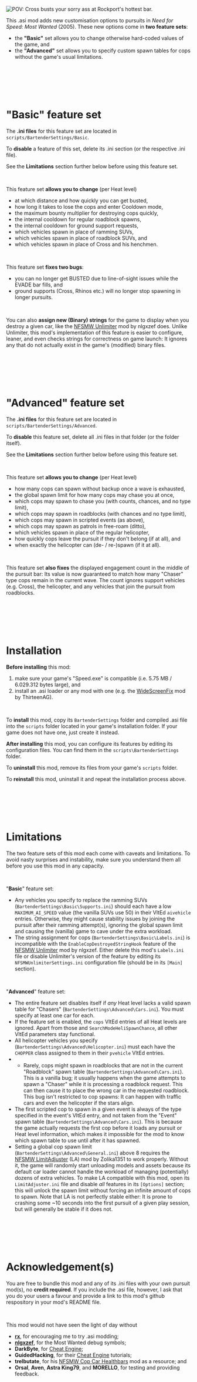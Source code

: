 
![POV: Cross busts your sorry ass at Rockport's hottest bar.](Thumbnail.jpg "Graphic design is my passion.")

This .asi mod adds new customisation options to pursuits in *Need for Speed: Most Wanted* (2005). These new options come in **two feature sets**:
* the **"Basic"** set allows you to change otherwise hard-coded values of the game, and
* the **"Advanced"** set allows you to specify custom spawn tables for cops without the game's usual limitations.

&nbsp;

&nbsp;

&nbsp;



# "Basic" feature set

The **.ini files** for this feature set are located in `scripts/BartenderSettings/Basic`.

To **disable** a feature of this set, delete its .ini section (or the respective .ini file).

See the **Limitations** section further below before using this feature set.

&nbsp;

This feature set **allows you to change** (per Heat level)
* at which distance and how quickly you can get busted,
* how long it takes to lose the cops and enter Cooldown mode,
* the maximum bounty multiplier for destroying cops quickly,
* the internal cooldown for regular roadblock spawns,
* the internal cooldown for ground support requests,
* which vehicles spawn in place of ramming SUVs,
* which vehicles spawn in place of roadblock SUVs, and
* which vehicles spawn in place of Cross and his henchmen.

&nbsp;

This feature set **fixes two bugs**:
* you can no longer get BUSTED due to line-of-sight issues while the EVADE bar fills, and
* ground supports (Cross, Rhinos etc.) will no longer stop spawning in longer pursuits.

&nbsp;

You can also **assign new (Binary) strings** for the game to display when you destroy a given car, like the [NFSMW Unlimiter](https://github.com/nlgxzef/NFSMWUnlimiter/releases) mod by nlgxzef does. Unlike Unlimiter, this mod's implementation of this feature is easier to configure, leaner, and even checks strings for correctness on game launch: It ignores any that do not actually exist in the game's (modified) binary files.

&nbsp;

&nbsp;

&nbsp;



# "Advanced" feature set

The **.ini files** for this feature set are located in `scripts/BartenderSettings/Advanced`.

To **disable** this feature set, delete all .ini files in that folder (or the folder itself).

See the **Limitations** section further below before using this feature set.

&nbsp;

This feature set **allows you to change** (per Heat level)
* how many cops can spawn without backup once a wave is exhausted,
* the global spawn limit for how many cops may chase you at once,
* which cops may spawn to chase you (with counts, chances, and no type limit),
* which cops may spawn in roadblocks (with chances and no type limit),
* which cops may spawn in scripted events (as above),
* which cops may spawn as patrols in free-roam (ditto),
* which vehicles spawn in place of the regular helicopter,
* how quickly cops leave the pursuit if they don't belong (if at all), and
* when exactly the helicopter can (de- / re-)spawn (if it at all).

&nbsp;

This feature set **also fixes** the displayed engagement count in the middle of the pursuit bar: Its value is now guaranteed to match how many "Chaser" type cops remain in the current wave. The count ignores support vehicles (e.g. Cross), the helicopter, and any vehicles that join the pursuit from roadblocks.

&nbsp;

&nbsp;

&nbsp;



# Installation

**Before installing** this mod:
1. make sure your game's "Speed.exe" is compatible (i.e. 5.75 MB / 6.029.312 bytes large), and
2. install an .asi loader or any mod with one (e.g. the [WideScreenFix](https://github.com/ThirteenAG/WidescreenFixesPack/releases/tag/nfsmw) mod by ThirteenAG).

&nbsp;

To **install** this mod, copy its `BartenderSettings` folder and compiled .asi file into the `scripts` folder located in your game's installation folder. If your game does not have one, just create it instead.

**After installing** this mod, you can configure its features by editing its configuration files. You can find them in the `scripts\BartenderSettings` folder.

To **uninstall** this mod, remove its files from your game's `scripts` folder.

To **reinstall** this mod, uninstall it and repeat the installation process above.

&nbsp;

&nbsp;

&nbsp;



# Limitations

The two feature sets of this mod each come with caveats and limitations. To avoid nasty surprises and instability, make sure you understand them all before you use this mod in any capacity.

&nbsp;

"**Basic**" feature set:
* Any vehicles you specify to replace the ramming SUVs (`BartenderSettings\Basic\Supports.ini`) should each have a low `MAXIMUM_AI_SPEED` value (the vanilla SUVs use 50) in their VltEd `aivehicle` entries. Otherwise, they might cause stability issues by joining the pursuit after their ramming attempt(s), ignoring the global spawn limit and causing the (vanilla) game to cave under the extra workload.
* The string assignment for cops (`BartenderSettings\Basic\Labels.ini`) is incompatible with the `EnableCopDestroyedStringHook` feature of the [NFSMW Unlimiter](https://github.com/nlgxzef/NFSMWUnlimiter/releases) mod by nlgxzef. Either delete this mod's `Labels.ini` file or disable Unlimiter's version of the feature by editing its `NFSMWUnlimiterSettings.ini` configuration file (should be in its `[Main]` section).

&nbsp;

"**Advanced**" feature set:
* The entire feature set disables itself if *any* Heat level lacks a valid spawn table for "Chasers" (`BartenderSettings\Advanced\Cars.ini`). You must specify at least one car for each.
* If the feature set is enabled, the `cops` VltEd entries of all Heat levels are ignored. Apart from those and `SearchModeHeliSpawnChance`, all other VltEd parameters stay functional.
* All helicopter vehicles you specify (`BartenderSettings\Advanced\Helicopter.ini`) must each have the `CHOPPER` class assigned to them in their `pvehicle` VltEd entries.
* * Rarely, cops might spawn in roadblocks that are not in the current "Roadblock" spawn table (`BartenderSettings\Advanced\Cars.ini`). This is a vanilla bug; it usually happens when the game attempts to spawn a "Chaser" while it is processing a roadblock request. This can then cause it to place the wrong car in the requested roadblock. This bug isn't restricted to cop spawns: It can happen with traffic cars and even the helicopter if the stars align.
* The first scripted cop to spawn in a given event is always of the type specified in the event's VltEd entry, and not taken from the "Event" spawn table (`BartenderSettings\Advanced\Cars.ini`). This is because the game actually requests the first cop before it loads any pursuit or Heat level information, which makes it impossible for the mod to know which spawn table to use until after it has spawned.
* Setting a global cop spawn limit (`BartenderSettings\Advanced\General.ini`) above 8 requires the [NFSMW LimitAdjuster](https://zolika1351.pages.dev/mods/nfsmwlimitadjuster) (LA) mod by Zolika1351 to work properly. Without it, the game will randomly start unloading models and assets because its default car loader cannot handle the workload of managing (potentially) dozens of extra vehicles. To make LA compatible with this mod, open its `LimitAdjuster.ini` file and disable *all* features in its `[Options]` section; this will unlock the spawn limit without forcing an infinite amount of cops to spawn. Note that LA is not perfectly stable either: It is prone to crashing some ~10 seconds into the first pursuit of a given play session, but will generally be stable if it does not.

&nbsp;

&nbsp;

&nbsp;



# Acknowledgement(s)

You are free to bundle this mod and any of its .ini files with your own pursuit mod(s), no **credit required**. If you include the .asi file, however, I ask that you do your users a favour and provide a link to this mod's github respository in your mod's README file.

&nbsp;

This mod would not have seen the light of day without
* **[rx](https://github.com/rxyyy)**, for encouraging me to try .asi modding;
* **[nlgxzef](https://github.com/nlgxzef)**, for the Most Wanted debug symbols;
* **DarkByte**, for [Cheat Engine](https://www.cheatengine.org/);
* **GuidedHacking**, for their [Cheat Engine](https://www.youtube.com/playlist?list=PLt9cUwGw6CYFSoQHsf9b12kHWLdgYRhmQ) tutorials;
* **trelbutate**, for his [NFSMW Cop Car Healthbars](https://github.com/trelbutate/MWHealthbars/) mod as a resource; and
* **Orsal**, **Aven**, **Astra King79**, and **MORELLO**, for testing and providing feedback.
